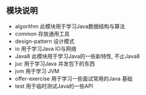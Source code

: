 ## 模块说明

- algorithm 此模块用于学习Java数据结构与算法
- common  存放通用工具
- design-pattern 设计模式
- io  用于学习Java IO与网络
- Java8 此模块用于学习Java的一些新特性, 不止Java8 
- juc 用于学习Java 并发包下的东西
- jvm 用于学习 JVM 
- offer-exercise 用于学习一些面试常用的Java 基础
- test 用于临时测试Java的一些API
